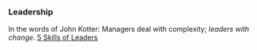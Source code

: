 ### Leadership

In the words of John Kotter: Managers deal with complexity; *leaders with change*.
[5 Skills of Leaders](https://www.bizjournals.com/bizjournals/how-to/growth-strategies/2017/10/these-5-skills-are-what-it-takes-to-become-a-ceo.html)
